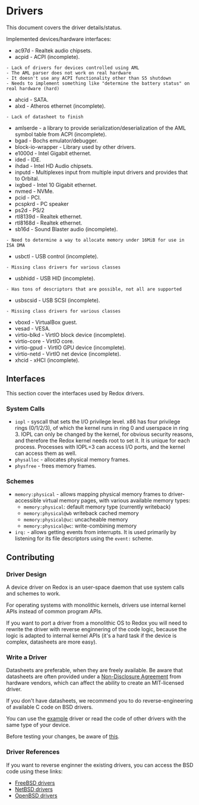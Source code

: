 # Drivers

This document covers the driver details/status.

Implemented devices/hardware interfaces:

- ac97d - Realtek audio chipsets.
- acpid - ACPI (incomplete).

```
- Lack of drivers for devices controlled using AML
- The AML parser does not work on real hardware
- It doesn't use any ACPI functionality other than S5 shutdown
- Needs to implement something like "determine the battery status" on real hardware (hard)
```

- ahcid - SATA.
- alxd - Atheros ethernet (incomplete).

```
- Lack of datasheet to finish
```

- amlserde - a library to provide serialization/deserialization of the AML symbol table from ACPI (incomplete).
- bgad - Bochs emulator/debugger.
- block-io-wrapper - Library used by other drivers.
- e1000d - Intel Gigabit ethernet.
- ided - IDE.
- ihdad - Intel HD Audio chipsets.
- inputd - Multiplexes input from multiple input drivers and provides that to Orbital.
- ixgbed - Intel 10 Gigabit ethernet.
- nvmed - NVMe.
- pcid - PCI.
- pcspkrd - PC speaker
- ps2d - PS/2
- rtl8139d - Realtek ethernet.
- rtl8168d - Realtek ethernet.
- sb16d - Sound Blaster audio (incomplete).

```
- Need to determine a way to allocate memory under 16MiB for use in ISA DMA
```

- usbctl - USB control (incomplete).

```
- Missing class drivers for various classes
```

- usbhidd - USB HID (incomplete).

```
- Has tons of descriptors that are possible, not all are supported
```

- usbscsid - USB SCSI (incomplete).

```
- Missing class drivers for various classes
```

- vboxd - VirtualBox guest.
- vesad - VESA.
- virtio-blkd - VirtIO block device (incomplete).
- virtio-core - VirtIO core.
- virtio-gpud - VirtIO GPU device (incomplete).
- virtio-netd - VirtIO net device (incomplete).
- xhcid - xHCI (incomplete).

## Interfaces

This section cover the interfaces used by Redox drivers.

### System Calls

- `iopl` - syscall that sets the I/O privilege level. x86 has four privilege rings (0/1/2/3), of which the kernel runs in ring 0 and userspace in ring 3. IOPL can only be changed by the kernel, for obvious security reasons, and therefore the Redox kernel needs root to set it. It is unique for each process. Processes with IOPL=3 can access I/O ports, and the kernel can access them as well.
- `physalloc` - allocates physical memory frames.
- `physfree` - frees memory frames.

### Schemes

- `memory:physical` - allows mapping physical memory frames to driver-accessible virtual memory pages, with various available memory types:
    - `memory:physical`: default memory type (currently writeback)
    - `memory:physical@wb` writeback cached memory
    - `memory:physical@uc`: uncacheable memory
    - `memory:physical@wc`: write-combining memory
- `irq:` - allows getting events from interrupts. It is used primarily by listening for its file descriptors using the `event:` scheme.

## Contributing

### Driver Design

A device driver on Redox is an user-space daemon that use system calls and schemes to work.

For operating systems with monolithic kernels, drivers use internal kernel APIs instead of common program APIs.

If you want to port a driver from a monolithic OS to Redox you will need to rewrite the driver with reverse enginnering of the code logic, because the logic is adapted to internal kernel APIs (it's a hard task if the device is complex, datasheets are more easy).

### Write a Driver

Datasheets are preferable, when they are freely available. Be aware that datasheets are often provided under a [Non-Disclosure Agreement](https://en.wikipedia.org/wiki/Non-disclosure_agreement) from hardware vendors, which can affect the ability to create an MIT-licensed driver.

If you don't have datasheets, we recommend you to do reverse-engineering of available C code on BSD drivers.

You can use the [example](https://gitlab.redox-os.org/redox-os/exampled) driver or read the code of other drivers with the same type of your device.

Before testing your changes, be aware of [this](https://doc.redox-os.org/book/ch09-02-coding-and-building.html#a-note-about-drivers).

### Driver References

If you want to reverse enginner the existing drivers, you can access the BSD code using these links:

- [FreeBSD drivers](https://github.com/freebsd/freebsd-src/tree/main/sys/dev)
- [NetBSD drivers](https://github.com/NetBSD/src/tree/trunk/sys/dev)
- [OpenBSD drivers](https://github.com/openbsd/src/tree/master/sys/dev)
